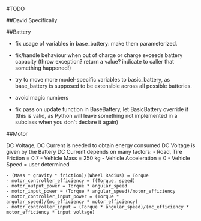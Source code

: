 #TODO

##David Specifically


##Battery

- fix usage of variables in base_battery: make them parameterized.

- fix/handle behaviour when out of charge or charge exceeds battery capacity (throw exception? return a value? indicate to caller that something happened!)

- try to move more model-specific variables to basic_battery, as base_battery is supposed to be extensible across all possible batteries.

- avoid magic numbers

- fix pass on update function in BaseBattery, let BasicBattery override it (this is valid, as Python will leave something not implemented in a subclass when you don't declare it again)

##Motor

DC Voltage, DC Current is needed to obtain energy consumed
DC Voltage is given by the Battery
DC Current depends on many factors:
    - Road, Tire Friction = 0.7
    - Vehicle Mass = 250 kg
    - Vehicle Acceleration = 0
    - Vehicle Speed = user determined

    - (Mass * gravity * friction)/(Wheel Radius) = Torque
    - motor_controller_efficiency = f(Torque, speed)
    - motor_output_power = Torque * angular_speed
    - motor_input_power = (Torque * angular_speed)/motor_efficiency 
    - motor_controller_input_power = (Torque * angular_speed)/(mc_efficiency * motor_efficiency)
    - motor_controller_input = (Torque * angular_speed)/(mc_efficiency * motor_efficiency * input voltage)






